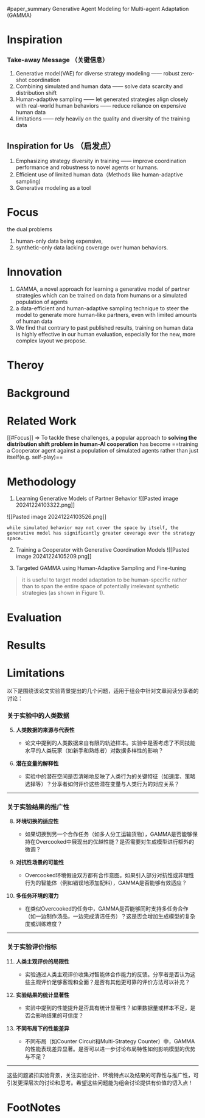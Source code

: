 #paper_summary 
Generative Agent Modeling for Multi-agent Adaptation (GAMMA)
# Inspiration

### Take-away Message （关键信息）

1. Generative model(VAE) for diverse strategy modeling —— robust  zero-shot coordination
2. Combining simulated and human data —— solve data scarcity and distribution shift
3. Human-adaptive sampling —— let generated strategies align closely with real-world human behaviors ——  reduce reliance on expensive human data
4. limitations —— rely heavily on the quality and diversity of the training data



## Inspiration for Us （启发点）

1. Emphasizing strategy diversity in training —— improve coordination performance and robustness to novel agents or humans.
2. Efficient use of limited human data（Methods like human-adaptive sampling)
3. Generative modeling as a tool


# Focus
the dual problems 
1) human-only data being expensive, 
2) synthetic-only data lacking coverage over human behaviors.


# Innovation
1. GAMMA, a novel approach for learning a generative model of partner strategies which can be trained on data from humans or a simulated population of agents
2. a data-efficient and human-adaptive sampling technique to steer the model to generate more human-like partners, even with limited amounts of human data
3. We find that contrary to past published results, training on human data is highly effective in our human evaluation, especially for the new, more complex layout we propose.


# Theroy



# Background



# Related Work
[[#Focus]] $\Longrightarrow$ To tackle these challenges, a popular approach to **solving the distribution shift problem in human-AI cooperation** has become ==training a Cooperator agent against a population of simulated agents rather than just itself(e.g. self-play)==





# Methodology

1. Learning Generative Models of Partner Behavior
![[Pasted image 20241224103322.png]]

![[Pasted image 20241224103526.png]]

```ad-success
while simulated behavior may not cover the space by itself, the generative model has significantly greater coverage over the strategy space.

```

2.  Training a Cooperator with Generative Coordination Models
![[Pasted image 20241224105209.png]]

3. Targeted GAMMA using Human-Adaptive Sampling and Fine-tuning
>it is useful to target model adaptation to be human-specific rather than to span the entire space of potentially irrelevant synthetic strategies (as shown in Figure 1).


# Evaluation



# Results



# Limitations
以下是围绕该论文实验背景提出的几个问题，适用于组会中针对文章阅读分享者的讨论：

### **关于实验中的人类数据**
5. **人类数据的来源与代表性**  
   - 论文中提到的人类数据来自有限的轨迹样本。实验中是否考虑了不同技能水平的人类玩家（如新手和熟练者）对数据多样性的影响？

7. **潜在变量的解释性**  
   - 实验中的潜在空间是否清晰地反映了人类行为的关键特征（如速度、策略选择等）？分享者如何评价这些潜在变量与人类行为的对应关系？

---

### **关于实验结果的推广性**
8. **环境切换的适应性**  
   - 如果切换到另一个合作任务（如多人分工运输货物），GAMMA是否能够保持在Overcooked中展现出的优越性能？是否需要对生成模型进行额外的微调？

9. **对抗性场景的可能性**  
   - Overcooked环境假设双方都有合作意图。如果引入部分对抗性或非理性行为的智能体（例如错误地添加配料），GAMMA是否能够有效适应？

10. **多任务环境的潜力**  
    - 在类似Overcooked的任务中，GAMMA是否能够同时支持多任务合作（如一边制作汤品，一边完成清洁任务）？这是否会增加生成模型的复杂度或训练难度？

---

### **关于实验评价指标**
11. **人类主观评价的局限性**  
    - 实验通过人类主观评价收集对智能体合作能力的反馈。分享者是否认为这些主观评价足够客观和全面？是否有其他更可靠的评价方法可以补充？

12. **实验结果的统计显著性**  
    - 实验中提到的性能提升是否具有统计显著性？如果数据量或样本不足，是否会影响结果的可信度？

13. **不同布局下的性能差异**  
    - 不同布局（如Counter Circuit和Multi-Strategy Counter）中，GAMMA的性能表现差异显著。是否可以进一步讨论布局特性如何影响模型的优势与不足？

---

这些问题紧扣实验背景，关注实验设计、环境特点以及结果的可靠性与推广性，可引发更深层次的讨论和思考。希望这些问题能为组会讨论提供有价值的切入点！
# FootNotes
